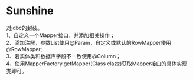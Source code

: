 # Sunshine

对jdbc的封装。<br>
1、自定义一个Mapper接口，并添加相关操作；<br>
2、添加注解，参数List使用@Param，自定义或默认的RowMapper使用@RowMapper;<br>
3、若实体类和数据库字段不一致使用@Column；<br>
4、使用MapperFactory.getMapper(Class clazz)获取Mapper接口的具体实现类即可。<br>
